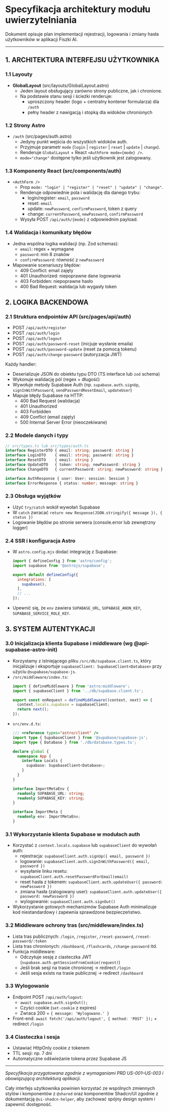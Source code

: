 # Specyfikacja architektury modułu uwierzytelniania

Dokument opisuje plan implementacji rejestracji, logowania i zmiany hasła użytkowników w aplikacji Fiszki AI.

---

## 1. ARCHITEKTURA INTERFEJSU UŻYTKOWNIKA

### 1.1 Layouty

- **GlobalLayout** (src/layouts/GlobalLayout.astro)
  - Jeden layout obsługujący zarówno strony publiczne, jak i chronione.
  - Na podstawie stanu sesji i ścieżki renderuje:
    - uproszczony header (logo + centralny kontener formularza) dla `/auth`
    - pełny header z nawigacją i stopką dla widoków chronionych

### 1.2 Strony Astro

- `/auth` (src/pages/auth.astro)
  - Jedyny punkt wejścia do wszystkich widoków auth.
  - Przyjmuje parametr `mode` (`login` | `register` | `reset` | `update` | `change`).
  - Renderuje `GlobalLayout` + React `<AuthForm mode={mode} />`.
  - `mode="change"` dostępne tylko jeśli użytkownik jest zalogowany.

### 1.3 Komponenty React (src/components/auth)

- `<AuthForm />`
  - Prop `mode: "login" | "register" | "reset" | "update" | "change"`.
  - Renderuje odpowiednie pola i walidację dla danego trybu:
    - login/register: `email`, `password`
    - reset: `email`
    - update: `newPassword`, `confirmPassword`, token z query
    - change: `currentPassword`, `newPassword`, `confirmPassword`
  - Wysyła POST `/api/auth/{mode}` z odpowiednim payload.

### 1.4 Walidacja i komunikaty błędów

- Jedna wspólna logika walidacji (np. Zod schemas):
  - `email`: regex + wymagane
  - `password`: min 8 znaków
  - `confirmPassword`: równość z `newPassword`
- Mapowanie scenariuszy błędów:
  - 409 Conflict: email zajęty
  - 401 Unauthorized: niepoprawne dane logowania
  - 403 Forbidden: niepoprawne hasło
  - 400 Bad Request: walidacja lub wygasły token

## 2. LOGIKA BACKENDOWA

### 2.1 Struktura endpointów API (src/pages/api/auth)

- POST `/api/auth/register`
- POST `/api/auth/login`
- POST `/api/auth/logout`
- POST `/api/auth/password-reset`           (inicjuje wysłanie emaila)
- POST `/api/auth/password-update`          (reset za pomocą tokenu)
- POST `/api/auth/change-password`          (autoryzacja JWT)

Każdy handler:
- Deserializuje JSON do obiektu typu DTO (TS interface lub `zod` schema)
- Wykonuje walidację pól (regex + długość)
- Wywołuje metody Supabase Auth (np. `supabase.auth.signUp`, `signInWithPassword`, `sendPasswordResetEmail`, `updateUser`)
- Mapuje błędy Supabase na HTTP:
  - 400 Bad Request (walidacja)
  - 401 Unauthorized
  - 403 Forbidden
  - 409 Conflict (email zajęty)
  - 500 Internal Server Error (nieoczekiwane)

### 2.2 Modele danych i typy

```ts
// src/types.ts lub src/types/auth.ts
interface RegisterDTO { email: string; password: string }
interface LoginDTO    { email: string; password: string }
interface ResetDTO    { email: string }
interface UpdateDTO   { token: string; newPassword: string }
interface ChangeDTO   { currentPassword: string; newPassword: string }

interface AuthResponse { user: User; session: Session }
interface ErrorResponse { status: number; message: string }
```

### 2.3 Obsługa wyjątków

- Użyć `try/catch` wokół wywołań Supabase
- W `catch` zwracać `return new Response(JSON.stringify({ message }), { status })`
- Logowanie błędów po stronie serwera (console.error lub zewnętrzny logger)

### 2.4 SSR i konfiguracja Astro

- W `astro.config.mjs` dodać integrację z Supabase:
  ```js
  import { defineConfig } from 'astro/config';
  import supabase from '@astrojs/supabase';

  export default defineConfig({
    integrations: [
      supabase(),
    ],
    // ...
  });
  ```
- Upewnić się, że `env` zawiera `SUPABASE_URL`, `SUPABASE_ANON_KEY`, `SUPABASE_SERVICE_ROLE_KEY`.

## 3. SYSTEM AUTENTYKACJI

### 3.0 Inicjalizacja klienta Supabase i middleware (wg @api-supabase-astro-init)
- Korzystamy z istniejącego pliku `/src/db/supabase.client.ts`, który inicjalizuje i eksportuje `supabaseClient: SupabaseClient<Database>` przy użyciu `@supabase/supabase-js`.
- `/src/middleware/index.ts`:
  ```ts
  import { defineMiddleware } from 'astro:middleware';
  import { supabaseClient } from '../db/supabase.client.ts';

  export const onRequest = defineMiddleware((context, next) => {
    context.locals.supabase = supabaseClient;
    return next();
  });
  ```
- `src/env.d.ts`:
  ```ts
  /// <reference types="astro/client" />
  import type { SupabaseClient } from '@supabase/supabase-js';
  import type { Database } from './db/database.types.ts';

  declare global {
    namespace App {
      interface Locals {
        supabase: SupabaseClient<Database>;
      }
    }
  }

  interface ImportMetaEnv {
    readonly SUPABASE_URL: string;
    readonly SUPABASE_KEY: string;
  }

  interface ImportMeta {
    readonly env: ImportMetaEnv;
  }
  ```

### 3.1 Wykorzystanie klienta Supabase w modułach auth
- Korzystać z `context.locals.supabase` lub `supabaseClient` do wywołań auth:
  - rejestracja: `supabaseClient.auth.signUp({ email, password })`
  - logowanie: `supabaseClient.auth.signInWithPassword({ email, password })`
  - wysyłanie linku resetu: `supabaseClient.auth.resetPasswordForEmail(email)`
  - reset hasła z tokenem: `supabaseClient.auth.updateUser({ password: newPassword })`
  - zmiana hasła (zalogowany user): `supabaseClient.auth.updateUser({ password: newPassword })`
  - wylogowanie: `supabaseClient.auth.signOut()`
- Wykorzystanie gotowych mechanizmów Supabase Auth minimalizuje kod niestandardowy i zapewnia sprawdzone bezpieczeństwo.

### 3.2 Middleware ochrony tras (src/middleware/index.ts)

- Lista tras publicznych: `/login`, `/register`, `/reset-password`, `/reset-password/:token`
- Lista tras chronionych: `/dashboard`, `/flashcards`, `/change-password` itd.
- Funkcja middleware:
  - Odczytuje sesję z ciasteczka JWT (`supabase.auth.getSessionFromCookie(request)`)
  - Jeśli brak sesji na trasie chronionej → redirect `/login`
  - Jeśli sesja exists na trasie publicznej → redirect `/dashboard`

### 3.3 Wylogowanie

- Endpoint POST `/api/auth/logout`:
  - `await supabase.auth.signOut();`
  - Czyści cookie (`set-cookie` z expires)
  - Zwraca 200 + `{ message: 'Wylogowano.' }`
- Front-end: `await fetch('/api/auth/logout', { method: 'POST' });` + redirect `/login`

### 3.4 Ciasteczka i sesja

- Ustawiać HttpOnly cookie z tokenem
- TTL sesji: np. 7 dni
- Automatyczne odświeżanie tokena przez Supabase JS

---

*Specyfikacja przygotowana zgodnie z wymaganiami PRD US-001–US-003 i obowiązującą architekturą aplikacji.* 

Cały interfejs użytkownika powinien korzystać ze wspólnych zmiennych stylów i komponentów z `@shared` oraz komponentów Shadcn/UI zgodnie z dokumentacją `@ui-shadcn-helper`, aby zachować spójny design system i zapewnić dostępność. 